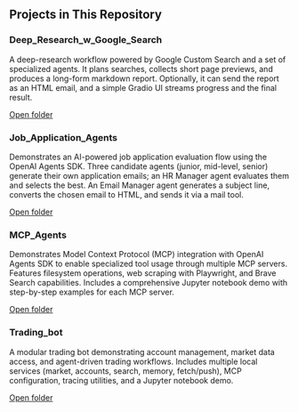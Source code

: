 ## Projects in This Repository

### Deep_Research_w_Google_Search
A deep-research workflow powered by Google Custom Search and a set of specialized agents. It plans searches, collects short page previews, and produces a long-form markdown report. Optionally, it can send the report as an HTML email, and a simple Gradio UI streams progress and the final result.

[Open folder](Deep_Research_w_Google_Search/)

### Job_Application_Agents
Demonstrates an AI-powered job application evaluation flow using the OpenAI Agents SDK. Three candidate agents (junior, mid-level, senior) generate their own application emails; an HR Manager agent evaluates them and selects the best. An Email Manager agent generates a subject line, converts the chosen email to HTML, and sends it via a mail tool.

[Open folder](Job_Application_Agents/)

### MCP_Agents
Demonstrates Model Context Protocol (MCP) integration with OpenAI Agents SDK to enable specialized tool usage through multiple MCP servers. Features filesystem operations, web scraping with Playwright, and Brave Search capabilities. Includes a comprehensive Jupyter notebook demo with step-by-step examples for each MCP server.

[Open folder](MCP_Agents/) 

### Trading_bot
A modular trading bot demonstrating account management, market data access, and agent-driven trading workflows. Includes multiple local services (market, accounts, search, memory, fetch/push), MCP configuration, tracing utilities, and a Jupyter notebook demo.

[Open folder](Trading_bot/)
